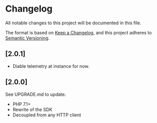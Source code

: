 # Changelog
All notable changes to this project will be documented in this file.

The format is based on [Keep a Changelog](https://keepachangelog.com/en/1.0.0/),
and this project adheres to [Semantic Versioning](https://semver.org/spec/v2.0.0.html).

## [2.0.1]
- Diable telemetry at instance for now.

## [2.0.0]
See UPGRADE.md to update.
- PHP 7.1+
- Rewrite of the SDK
- Decoupled from any HTTP client